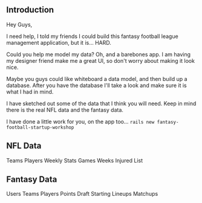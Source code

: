 ## Introduction

Hey Guys,

I need help, I told my friends I could build this fantasy football league
management application, but it is... HARD.

Could you help me model my data? Oh, and a barebones app. I am having my
designer friend make me a great UI, so don't worry about making it look nice.

Maybe you guys could like whiteboard a data model, and then build up a database.
After you have the database I'll take a look and make sure it is what I had in
mind.

I have sketched out some of the data that I think you will need. Keep in mind
there is the real NFL data and the fantasy data.

I have done a little work for you, on the app too...
`rails new fantasy-football-startup-workshop`

## NFL Data

Teams
Players
Weekly Stats
Games
Weeks
Injured List

## Fantasy Data

Users
Teams
Players
Points
Draft
Starting Lineups
Matchups
